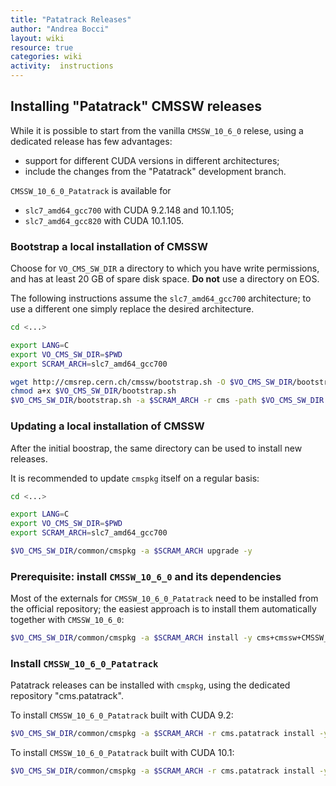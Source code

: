 ```yaml
---
title: "Patatrack Releases"
author: "Andrea Bocci"
layout: wiki
resource: true
categories: wiki
activity:  instructions
---
```


## Installing "Patatrack" CMSSW releases
While it is possible to start from the vanilla `CMSSW_10_6_0` relese, using a
dedicated release has few advantages:
  - support for different CUDA versions in different architectures;
  - include the changes from the "Patatrack" development branch.

`CMSSW_10_6_0_Patatrack` is available for
  - `slc7_amd64_gcc700` with CUDA 9.2.148 and 10.1.105;
  - `slc7_amd64_gcc820` with CUDA 10.1.105.


### Bootstrap a local installation of CMSSW
Choose for `VO_CMS_SW_DIR` a directory to which you have write permissions, and
has at least 20 GB of spare disk space. **Do not** use a directory on EOS.

The following instructions assume the `slc7_amd64_gcc700` architecture; to use a
different one simply replace the desired architecture.

```bash
cd <...>

export LANG=C
export VO_CMS_SW_DIR=$PWD
export SCRAM_ARCH=slc7_amd64_gcc700

wget http://cmsrep.cern.ch/cmssw/bootstrap.sh -O $VO_CMS_SW_DIR/bootstrap.sh
chmod a+x $VO_CMS_SW_DIR/bootstrap.sh
$VO_CMS_SW_DIR/bootstrap.sh -a $SCRAM_ARCH -r cms -path $VO_CMS_SW_DIR setup
```

### Updating a local installation of CMSSW
After the initial boostrap, the same directory can be used to install new releases.

It is recommended to update `cmspkg` itself on a regular basis:
```bash
cd <...>

export LANG=C
export VO_CMS_SW_DIR=$PWD
export SCRAM_ARCH=slc7_amd64_gcc700

$VO_CMS_SW_DIR/common/cmspkg -a $SCRAM_ARCH upgrade -y
```

### Prerequisite: install `CMSSW_10_6_0` and its dependencies
Most of the externals for `CMSSW_10_6_0_Patatrack` need to be installed from the
official repository; the easiest approach is to install them automatically
together with `CMSSW_10_6_0`:
```bash
$VO_CMS_SW_DIR/common/cmspkg -a $SCRAM_ARCH install -y cms+cmssw+CMSSW_10_6_0
```

### Install `CMSSW_10_6_0_Patatrack`
Patatrack releases can be installed with `cmspkg`, using the dedicated repository
"cms.patatrack".

To install `CMSSW_10_6_0_Patatrack` built with CUDA 9.2:
```bash
$VO_CMS_SW_DIR/common/cmspkg -a $SCRAM_ARCH -r cms.patatrack install -y cms+cmssw+CMSSW_10_6_0_Patatrack_CUDA_9_2
```

To install `CMSSW_10_6_0_Patatrack` built with CUDA 10.1:
```bash
$VO_CMS_SW_DIR/common/cmspkg -a $SCRAM_ARCH -r cms.patatrack install -y cms+cmssw+CMSSW_10_6_0_Patatrack
```
